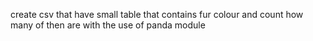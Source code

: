 create csv that have small table that contains fur colour and count how many of then are with the use of panda module